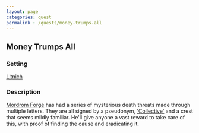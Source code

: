 ```yaml
---
layout: page
categories: quest
permalink : /quests/money-trumps-all
---
```


## Money Trumps All

### Setting
[Litnich][litnich]

### Description
[Mordrom Forge][mordrom-forge] has had a series of mysterious death threats made through multiple letters. They are all signed by a pseudonym, ['Collective'][collective] and a crest that seems mildly familiar. He'll give anyone a vast reward to take care of this, with proof of finding the cause and eradicating it.

[litnich]: /cities/litnich
[mordrom-forge]: /npcs/trade/mordrom-forge
[collective]: /npcs/collective